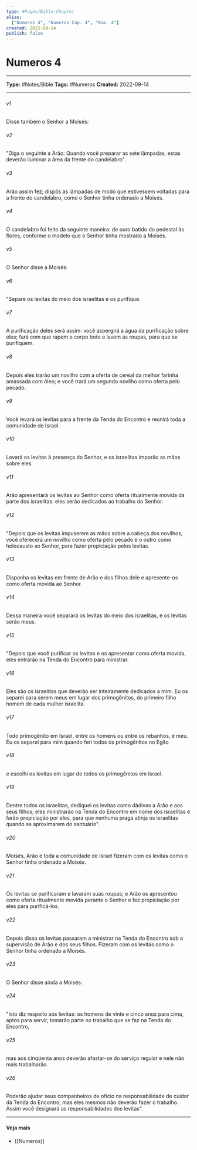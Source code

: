 ```yaml
---
type: #Pages/Bible-Chapter
alias:
  ["Numeros 4", "Numeros Cap. 4", "Num. 4"]
created: 2022-09-14
publish: false
---
```


# Numeros 4

---

**Type:** #Notes/Bible
**Tags:** #Numeros
**Created:** 2022-09-14

---

###### v1
Disse também o Senhor a Moisés:
###### v2
"Diga o seguinte a Arão: Quando você preparar as sete lâmpadas, estas deverão iluminar a área da frente do candelabro".
###### v3
Arão assim fez; dispôs as lâmpadas de modo que estivessem voltadas para a frente do candelabro, como o Senhor tinha ordenado a Moisés.
###### v4
O candelabro foi feito da seguinte maneira: de ouro batido do pedestal às flores, conforme o modelo que o Senhor tinha mostrado a Moisés.
###### v5
O Senhor disse a Moisés:
###### v6
"Separe os levitas do meio dos israelitas e os purifique.
###### v7
A purificação deles será assim: você aspergirá a água da purificação sobre eles; fará com que rapem o corpo todo e lavem as roupas, para que se purifiquem.
###### v8
Depois eles trarão um novilho com a oferta de cereal da melhor farinha amassada com óleo; e você trará um segundo novilho como oferta pelo pecado.
###### v9
Você levará os levitas para a frente da Tenda do Encontro e reunirá toda a comunidade de Israel.
###### v10
Levará os levitas à presença do Senhor, e os israelitas imporão as mãos sobre eles.
###### v11
Arão apresentará os levitas ao Senhor como oferta ritualmente movida da parte dos israelitas: eles serão dedicados ao trabalho do Senhor.
###### v12
"Depois que os levitas impuserem as mãos sobre a cabeça dos novilhos, você oferecerá um novilho como oferta pelo pecado e o outro como holocausto ao Senhor, para fazer propiciação pelos levitas.
###### v13
Disponha os levitas em frente de Arão e dos filhos dele e apresente-os como oferta movida ao Senhor.
###### v14
Dessa maneira você separará os levitas do meio dos israelitas, e os levitas serão meus.
###### v15
"Depois que você purificar os levitas e os apresentar como oferta movida, eles entrarão na Tenda do Encontro para ministrar.
###### v16
Eles são os israelitas que deverão ser inteiramente dedicados a mim. Eu os separei para serem meus em lugar dos primogênitos, do primeiro filho homem de cada mulher israelita.
###### v17
Todo primogênito em Israel, entre os homens ou entre os rebanhos, é meu. Eu os separei para mim quando feri todos os primogênitos no Egito
###### v18
e escolhi os levitas em lugar de todos os primogênitos em Israel.
###### v19
Dentre todos os israelitas, dediquei os levitas como dádivas a Arão e aos seus filhos; eles ministrarão na Tenda do Encontro em nome dos israelitas e farão propiciação por eles, para que nenhuma praga atinja os israelitas quando se aproximarem do santuário".
###### v20
Moisés, Arão e toda a comunidade de Israel fizeram com os levitas como o Senhor tinha ordenado a Moisés.
###### v21
Os levitas se purificaram e lavaram suas roupas; e Arão os apresentou como oferta ritualmente movida perante o Senhor e fez propiciação por eles para purificá-los.
###### v22
Depois disso os levitas passaram a ministrar na Tenda do Encontro sob a supervisão de Arão e dos seus filhos. Fizeram com os levitas como o Senhor tinha ordenado a Moisés.
###### v23
O Senhor disse ainda a Moisés:
###### v24
"Isto diz respeito aos levitas: os homens de vinte e cinco anos para cima, aptos para servir, tomarão parte no trabalho que se faz na Tenda do Encontro,
###### v25
mas aos cinqüenta anos deverão afastar-se do serviço regular e nele não mais trabalharão.
###### v26
Poderão ajudar seus companheiros de ofício na responsabilidade de cuidar da Tenda do Encontro, mas eles mesmos não deverão fazer o trabalho. Assim você designará as responsabilidades dos levitas".


---

#### Veja mais

- [[Numeros]]
